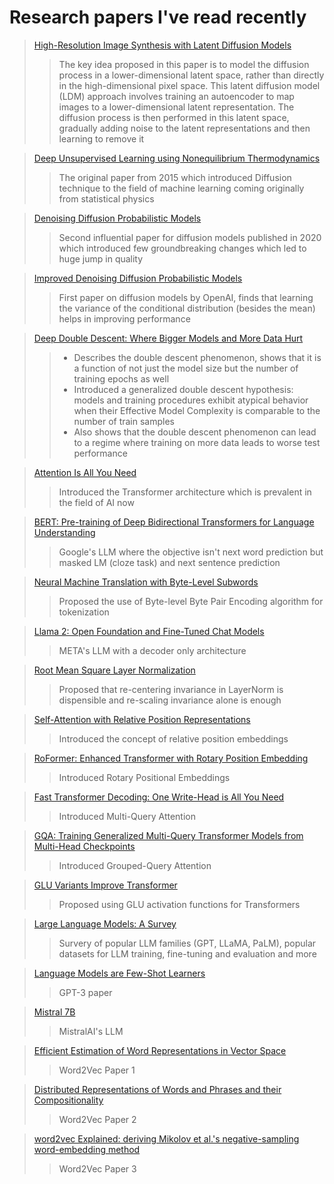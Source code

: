 # Research papers I've read recently

> [High-Resolution Image Synthesis with Latent Diffusion Models](https://arxiv.org/abs/2112.10752)
>> The key idea proposed in this paper is to model the diffusion process in a lower-dimensional latent space, rather than directly in the high-dimensional pixel space. This latent diffusion model (LDM) approach involves training an autoencoder to map images to a lower-dimensional latent representation. The diffusion process is then performed in this latent space, gradually adding noise to the latent representations and then learning to remove it

> [Deep Unsupervised Learning using Nonequilibrium Thermodynamics](https://arxiv.org/abs/1503.03585)
>> The original paper from 2015 which introduced Diffusion technique to the field of machine learning coming originally from statistical physics

> [Denoising Diffusion Probabilistic Models](https://arxiv.org/abs/2006.11239)
>> Second influential paper for diffusion models published in 2020 which introduced few groundbreaking changes which led to huge jump in quality

> [Improved Denoising Diffusion Probabilistic Models](https://arxiv.org/abs/2102.09672)
>> First paper on diffusion models by OpenAI, finds that learning the variance of the conditional distribution (besides the mean) helps in improving performance

> [Deep Double Descent: Where Bigger Models and More Data Hurt](https://arxiv.org/abs/1912.02292)
>> - Describes the double descent phenomenon, shows that it is a function of not just the model size but the number of training epochs as well
>> - Introduced a generalized double descent hypothesis: models and training procedures exhibit atypical behavior when their Effective Model Complexity is comparable to the number of train samples
>> - Also shows that the double descent phenomenon can lead to a regime where training on more data leads to worse test performance

> [Attention Is All You Need](https://arxiv.org/abs/1706.03762)
>> Introduced the Transformer architecture which is prevalent in the field of AI now

> [BERT: Pre-training of Deep Bidirectional Transformers for Language Understanding](https://arxiv.org/abs/1810.04805)
>> Google's LLM where the objective isn't next word prediction but masked LM (cloze task) and next sentence prediction

> [Neural Machine Translation with Byte-Level Subwords](https://arxiv.org/abs/1909.03341)
>> Proposed the use of Byte-level Byte Pair Encoding algorithm for tokenization

> [Llama 2: Open Foundation and Fine-Tuned Chat Models](https://arxiv.org/abs/2307.09288)
>> META's LLM with a decoder only architecture

> [Root Mean Square Layer Normalization](https://arxiv.org/abs/1910.07467)
>> Proposed that re-centering invariance in LayerNorm is dispensible and re-scaling invariance alone is enough

> [Self-Attention with Relative Position Representations](https://arxiv.org/abs/1803.02155)
>> Introduced the concept of relative position embeddings

> [RoFormer: Enhanced Transformer with Rotary Position Embedding](https://arxiv.org/abs/2104.09864)
>> Introduced Rotary Positional Embeddings

> [Fast Transformer Decoding: One Write-Head is All You Need](https://arxiv.org/abs/1911.02150)
>> Introduced Multi-Query Attention

> [GQA: Training Generalized Multi-Query Transformer Models from Multi-Head Checkpoints](https://arxiv.org/abs/2305.13245)
>> Introduced Grouped-Query Attention

> [GLU Variants Improve Transformer](https://arxiv.org/pdf/2002.05202)
>> Proposed using GLU activation functions for Transformers

> [Large Language Models: A Survey](https://arxiv.org/abs/2402.06196)
>> Survery of popular LLM families (GPT, LLaMA, PaLM), popular datasets for LLM training, fine-tuning and evaluation and more

> [Language Models are Few-Shot Learners](https://arxiv.org/abs/2005.14165)
>> GPT-3 paper

> [Mistral 7B](https://arxiv.org/pdf/2310.06825)
>> MistralAI's LLM

> [Efficient Estimation of Word Representations in Vector Space](https://arxiv.org/abs/1301.3781)
>> Word2Vec Paper 1

> [Distributed Representations of Words and Phrases and their Compositionality](https://arxiv.org/abs/1310.4546)
>> Word2Vec Paper 2

> [word2vec Explained: deriving Mikolov et al.'s negative-sampling word-embedding method](https://arxiv.org/abs/1402.3722)
>> Word2Vec Paper 3